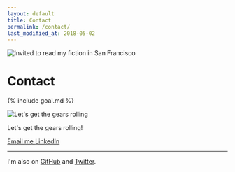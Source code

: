 ```yaml
---
layout: default
title: Contact
permalink: /contact/
last_modified_at: 2018-05-02
---
```


<img
  src="{{ site.url }}/assets/art-reading.jpg"
  alt="Invited to read my fiction in San Francisco"
  id="hero" />

# Contact

{% include goal.md %}

<img
  src="{{ site.url }}/assets/contact.png"
  alt="Let's get the gears rolling"
  class="contact-gear" />

Let's get the gears rolling!

<a href="mailto:{{ site.social.email }}" title="Email" type="button" class="btn btn-primary">
  <span class="icon icon-at"></span>
  Email me
</a>
<a href="https://www.linkedin.com/in/{{ site.social.linkedin }}" target="_blank" title="LinkedIn" class="btn btn-secondary">
  <span class="icon icon-social-linkedin"></span>
  LinkedIn
</a>

<hr />

I'm also on
<a href="https://github.com/{{ site.social.github }}" target="_blank" title="GitHub">
  <span class="icon icon-social-github"></span>
  GitHub</a>
and
<a href="https://twitter.com/{{ site.social.twitter }}" target="_blank" title="Twitter">
  <span class="icon icon-social-twitter"></span>
  Twitter</a>.
